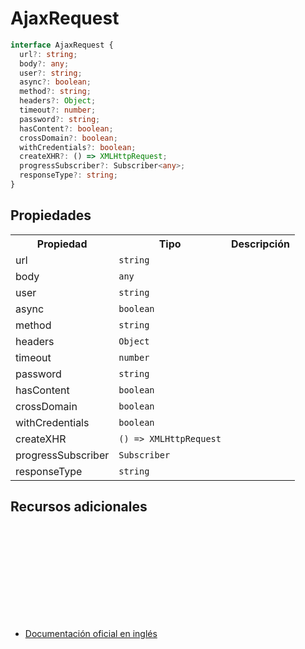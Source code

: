 # AjaxRequest

```typescript
interface AjaxRequest {
  url?: string;
  body?: any;
  user?: string;
  async?: boolean;
  method?: string;
  headers?: Object;
  timeout?: number;
  password?: string;
  hasContent?: boolean;
  crossDomain?: boolean;
  withCredentials?: boolean;
  createXHR?: () => XMLHttpRequest;
  progressSubscriber?: Subscriber<any>;
  responseType?: string;
}
```

## Propiedades

<table>
<tr><th>Propiedad</th><th>Tipo</th><th>Descripción</th></tr>
<tr><td>url</td><td><code>string</code></td></tr>
<tr><td>body</td><td><code>any</code></td></tr>
<tr><td>user</td><td><code>string</code></td></tr>
<tr><td>async</td><td><code>boolean</code></td></tr>
<tr><td>method</td><td><code>string</code></td></tr>
<tr><td>headers</td><td><code>Object</code></td></tr>
<tr><td>timeout</td><td><code>number</code></td></tr>
<tr><td>password</td><td><code>string</code></td></tr>
<tr><td>hasContent</td><td><code>boolean</code></td></tr>
<tr><td>crossDomain</td><td><code>boolean</code></td></tr>
<tr><td>withCredentials</td><td><code>boolean</code></td></tr>
<tr><td>createXHR</td><td><code>() => XMLHttpRequest</code></td></tr>
<tr><td>progressSubscriber</td><td><code>Subscriber<any></code></td></tr>
<tr><td>responseType</td><td><code>string</code></td></tr>
</table>

## Recursos adicionales

<a target="_blank" href="https://github.com/ReactiveX/rxjs/blob/6.5.5/src/internal/observable/dom/AjaxObservable.ts#L6-L22">
<svg>
  <use xlink:href="/assets/icons/source.svg#source-code"></use>
</svg>
</a>
</div>

- <a target="_blank" href="https://rxjs.dev/api/ajax/AjaxRequest">Documentación oficial en inglés</a>
